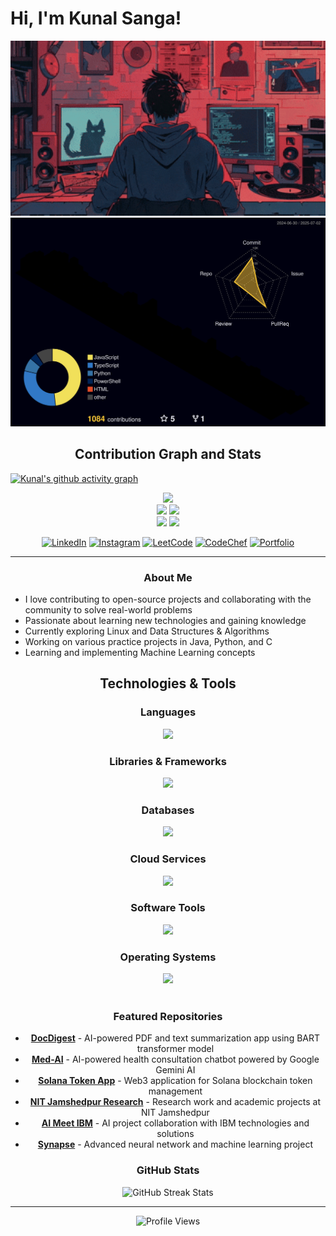 # Hi, I'm Kunal Sanga!

<div align="center">
  <img src="coder.gif" width="600"/>
</div>

<!-- 3D Contribution Profile -->
<div align="center">
  <img src="https://raw.githubusercontent.com/kunalsanga/kunalsanga/main/profile-3d-contrib/profile-night-rainbow.svg" alt="3D Contribution Profile" width="700px"/>
</div>


<!-- Activity Graph and Stats -->
<h2 align="center">Contribution Graph and Stats</h2>

[![Kunal's github activity graph](https://github-readme-activity-graph.vercel.app/graph?username=kunalsanga&theme=react-dark&hide_border=true&area=true&cache_seconds=86400)](https://github.com/ashutosh00710/github-readme-activity-graph)

<div align="center">
  <img src="https://github-profile-summary-cards.vercel.app/api/cards/profile-details?username=kunalsanga&theme=radical&cache_seconds=86400&v=2025" />
</div>

<div align="center">
  <img height="180em" src="https://github-profile-summary-cards.vercel.app/api/cards/repos-per-language?username=kunalsanga&theme=radical&cache_seconds=86400&v=2025"/>
  <img height="180em" src="https://github-profile-summary-cards.vercel.app/api/cards/most-commit-language?username=kunalsanga&theme=radical&cache_seconds=86400&v=2025"/>
</div>

<div align="center">
  <img height="180em" src="https://github-profile-summary-cards.vercel.app/api/cards/stats?username=kunalsanga&theme=radical&cache_seconds=86400&v=2025"/>
  <img height="180em" src="https://github-profile-summary-cards.vercel.app/api/cards/productive-time?username=kunalsanga&theme=radical&cache_seconds=86400&v=2025"/>
</div>



<!-- Social Media Badges -->
<div align="center">
  
  [![LinkedIn](https://img.shields.io/badge/LinkedIn-0077B5?style=for-the-badge&logo=linkedin&logoColor=white)](https://www.linkedin.com/in/kunal-sanga-67323a285/)
  [![Instagram](https://img.shields.io/badge/Instagram-E4405F?style=for-the-badge&logo=instagram&logoColor=white)](https://www.instagram.com/kunal_sanga_/)
  [![LeetCode](https://img.shields.io/badge/LeetCode-FFA116?style=for-the-badge&logo=LeetCode&logoColor=black)](https://leetcode.com/u/kunal_sanga_/)
  [![CodeChef](https://img.shields.io/badge/CodeChef-%23964B00.svg?style=for-the-badge&logo=CodeChef&logoColor=white)](https://www.codechef.com/users/kunalsanga07)
  [![Portfolio](https://img.shields.io/badge/Portfolio-000000?style=for-the-badge&logo=vercel&logoColor=white)](https://kunalsanga.vercel.app/)
  
  
</div>



---

<div align="center">

### **About Me**

</div>

- I love contributing to open-source projects and collaborating with the community to solve real-world problems
- Passionate about learning new technologies and gaining knowledge
- Currently exploring Linux and Data Structures & Algorithms
- Working on various practice projects in Java, Python, and C
- Learning and implementing Machine Learning concepts

<div align="center">

## **Technologies & Tools**

</div>

<div align="center">

### **Languages**
  <a href="https://skillicons.dev">
      <img src="https://skillicons.dev/icons?i=js,ts,python,java,c,cpp" />
  </a>
      
    
  ### **Libraries & Frameworks**
  <a href="https://skillicons.dev">
    <img src="https://skillicons.dev/icons?i=react,next,tailwind,bootstrap,vercel,express,nodejs,npm,vite" />
  </a>

    
  ### **Databases**
  <a href="https://skillicons.dev">
    <img src="https://skillicons.dev/icons?i=postgres,mysql,mongo,firebase,sqlite" />
  </a>


   ### **Cloud Services**
  <a href="https://skillicons.dev">
    <img src="https://skillicons.dev/icons?i=aws,gcp,vercel" />
  </a>
   
    
  ### **Software Tools**
  <a href="https://skillicons.dev">
    <img src="https://skillicons.dev/icons?i=git,github,webstorm,pycharm,figma,selenium,vscode,blender,docker,unity" />
  </a>

### **Operating Systems**
<a href="https://skillicons.dev">
  <img src="https://skillicons.dev/icons?i=linux,windows" />
</a>

</div>
<br/>

<div align="center">

### **Featured Repositories**

<div align="center">

- [**DocDigest**](https://github.com/kunalsanga/DocDigest.git) - AI-powered PDF and text summarization app using BART transformer model
- [**Med-AI**](https://github.com/kunalsanga/Med-AI.git) - AI-powered health consultation chatbot powered by Google Gemini AI
- [**Solana Token App**](https://github.com/kunalsanga/Solana-token-app.git) - Web3 application for Solana blockchain token management
- [**NIT Jamshedpur Research**](https://github.com/kunalsanga/NIT-Jamshedpur-Research-work.git) - Research work and academic projects at NIT Jamshedpur
- [**AI Meet IBM**](https://github.com/kunalsanga/AI-Meet-IBM.git) - AI project collaboration with IBM technologies and solutions
- [**Synapse**](https://github.com/kunalsanga/Synapse.git) - Advanced neural network and machine learning project

</div>

</div>

<div align="center">


### **GitHub Stats**

</div>

<!-- GitHub Streak Stats -->
<div align="center">
  <img src="https://github-readme-streak-stats.herokuapp.com/?user=kunalsanga&theme=radical&hide_border=true&background=0D1117&stroke=58A6FF&ring=58A6FF&fire=58A6FF&currStreakNum=C9D1D9&sideNums=C9D1D9&currStreakLabel=58A6FF&sideLabels=C9D1D9&dates=C9D1D9&cache_seconds=86400&v=2025" alt="GitHub Streak Stats" width="700px">
</div>

---

<div align="center">
  <img src="https://komarev.com/ghpvc/?username=kunalsanga&style=flat-square&color=blue" alt="Profile Views"/>
</div> 

